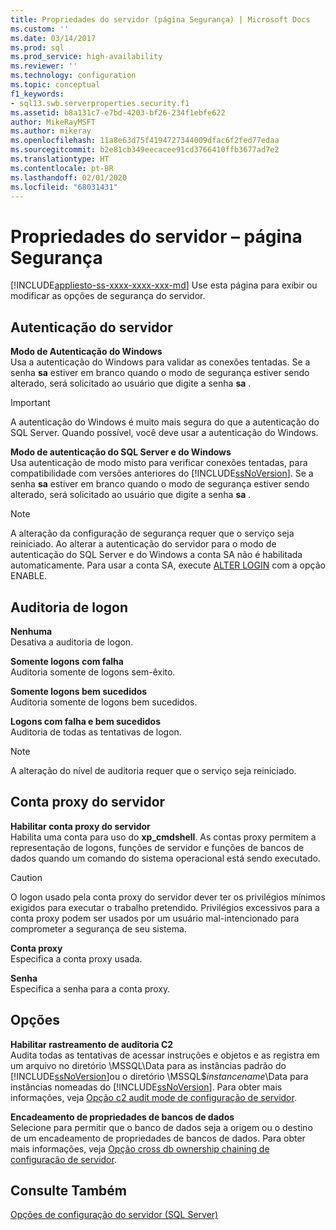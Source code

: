```yaml
---
title: Propriedades do servidor (página Segurança) | Microsoft Docs
ms.custom: ''
ms.date: 03/14/2017
ms.prod: sql
ms.prod_service: high-availability
ms.reviewer: ''
ms.technology: configuration
ms.topic: conceptual
f1_keywords:
- sql13.swb.serverproperties.security.f1
ms.assetid: b8a131c7-e7bd-4203-bf26-234f1ebfe622
author: MikeRayMSFT
ms.author: mikeray
ms.openlocfilehash: 11a8e63d75f4194727344009dfac6f2fed77edaa
ms.sourcegitcommit: b2e81cb349eecacee91cd3766410ffb3677ad7e2
ms.translationtype: HT
ms.contentlocale: pt-BR
ms.lasthandoff: 02/01/2020
ms.locfileid: "68031431"
---
```

# <a name="server-properties---security-page"></a>Propriedades do servidor – página Segurança
[!INCLUDE[appliesto-ss-xxxx-xxxx-xxx-md](../../includes/appliesto-ss-xxxx-xxxx-xxx-md.md)]
  Use esta página para exibir ou modificar as opções de segurança do servidor.  
  
## <a name="server-authentication"></a>Autenticação do servidor  
 **Modo de Autenticação do Windows**  
 Usa a autenticação do Windows para validar as conexões tentadas. Se a senha **sa** estiver em branco quando o modo de segurança estiver sendo alterado, será solicitado ao usuário que digite a senha **sa** .  
  
> [!IMPORTANT]  
>  A autenticação do Windows é muito mais segura do que a autenticação do SQL Server. Quando possível, você deve usar a autenticação do Windows.  
  
 **Modo de autenticação do SQL Server e do Windows**  
 Usa autenticação de modo misto para verificar conexões tentadas, para compatibilidade com versões anteriores do [!INCLUDE[ssNoVersion](../../includes/ssnoversion-md.md)]. Se a senha **sa** estiver em branco quando o modo de segurança estiver sendo alterado, será solicitado ao usuário que digite a senha **sa** .  
  
> [!NOTE]  
>  A alteração da configuração de segurança requer que o serviço seja reiniciado. Ao alterar a autenticação do servidor para o modo de autenticação do SQL Server e do Windows a conta SA não é habilitada automaticamente. Para usar a conta SA, execute [ALTER LOGIN](../../t-sql/statements/alter-login-transact-sql.md) com a opção ENABLE.  
  
## <a name="login-auditing"></a>Auditoria de logon  
 **Nenhuma**  
 Desativa a auditoria de logon.  
  
 **Somente logons com falha**  
 Auditoria somente de logons sem-êxito.  
  
 **Somente logons bem sucedidos**  
 Auditoria somente de logons bem sucedidos.  
  
 **Logons com falha e bem sucedidos**  
 Auditoria de todas as tentativas de logon.  
  
> [!NOTE]  
>  A alteração do nível de auditoria requer que o serviço seja reiniciado.  
  
## <a name="server-proxy-account"></a>Conta proxy do servidor  
 **Habilitar conta proxy do servidor**  
 Habilita uma conta para uso do **xp_cmdshell**. As contas proxy permitem a representação de logons, funções de servidor e funções de bancos de dados quando um comando do sistema operacional está sendo executado.  
  
> [!CAUTION]  
>  O logon usado pela conta proxy do servidor dever ter os privilégios mínimos exigidos para executar o trabalho pretendido. Privilégios excessivos para a conta proxy podem ser usados por um usuário mal-intencionado para comprometer a segurança de seu sistema.  
  
 **Conta proxy**  
 Especifica a conta proxy usada.  
  
 **Senha**  
 Especifica a senha para a conta proxy.  
  
## <a name="options"></a>Opções  
 **Habilitar rastreamento de auditoria C2**  
 Audita todas as tentativas de acessar instruções e objetos e as registra em um arquivo no diretório \MSSQL\Data para as instâncias padrão do [!INCLUDE[ssNoVersion](../../includes/ssnoversion-md.md)]ou o diretório \MSSQL$*instancename*\Data para instâncias nomeadas do [!INCLUDE[ssNoVersion](../../includes/ssnoversion-md.md)]. Para obter mais informações, veja [Opção c2 audit mode de configuração de servidor](../../database-engine/configure-windows/c2-audit-mode-server-configuration-option.md).  
  
 **Encadeamento de propriedades de bancos de dados**  
 Selecione para permitir que o banco de dados seja a origem ou o destino de um encadeamento de propriedades de bancos de dados. Para obter mais informações, veja [Opção cross db ownership chaining de configuração de servidor](../../database-engine/configure-windows/cross-db-ownership-chaining-server-configuration-option.md).  
  
## <a name="see-also"></a>Consulte Também  
 [Opções de configuração do servidor &#40;SQL Server&#41;](../../database-engine/configure-windows/server-configuration-options-sql-server.md)  
  
  
